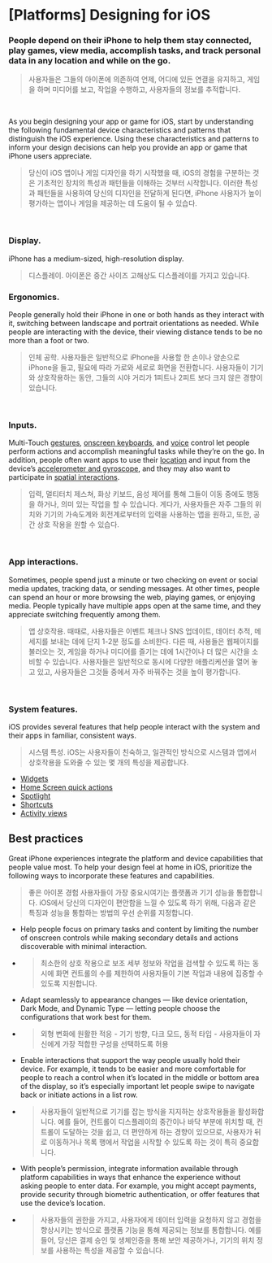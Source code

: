 # **[Platforms] Designing for iOS**

### **People depend on their iPhone to help them stay connected, play games, view media, accomplish tasks, and track personal data in any location and while on the go.**

> 사용자들은 그들의 아이폰에 의존하여 언제, 어디에 있든 연결을 유지하고, 게임을 하며 미디어를 보고, 작업을 수행하고, 사용자들의 정보를 추적합니다.
>
<br/>

As you begin designing your app or game for iOS, start by understanding the following fundamental device characteristics and patterns that distinguish the iOS experience. Using these characteristics and patterns to inform your design decisions can help you provide an app or game that iPhone users appreciate.

> 당신이 iOS 앱이나 게임 디자인을 하기 시작했을 때, iOS의 경험을 구분하는 것은 기초적인 장치의 특성과 패턴들을 이해하는 것부터 시작합니다. 이러한 특성과 패턴들을 사용하여 당신의 디자인을 전달하게 된다면, iPhone 사용자가 높이 평가하는 앱이나 게임을 제공하는 데 도움이 될 수 있습다.
>

<br/>

### **Display.**

iPhone has a medium-sized, high-resolution display.

> 디스플레이. 아이폰은 중간 사이즈 고해상도 디스플레이를 가지고 있습니다.
>

### **Ergonomics.**

People generally hold their iPhone in one or both hands as they interact with it, switching between landscape and portrait orientations as needed. While people are interacting with the device, their viewing distance tends to be no more than a foot or two.

> 인체 공학. 사용자들은 일반적으로 iPhone을 사용할 한 손이나 양손으로 iPhone을 들고, 필요에 따라 가로와 세로로 화면을 전환합니다. 사용자들이 기기와 상호작용하는 동안, 그들의 시야 거리가 1피트나 2피트 보다 크지 않은 경향이 있습니다.
>

<br/>

### **Inputs.**

Multi-Touch [gestures](../inputs/touchscreen-gestures.md),
[onscreen keyboards](../components/selection-and-input/onscreen-keyboards.md), and [voice](../technologies/siri/introduction.md) control let people perform actions and accomplish meaningful tasks while they’re on the go. In addition, people often want apps to use their [location](../patterns/accessing-private-data.md) and input from the device’s [accelerometer and gyroscope](../inputs/gyro-and-accelerometer.md), and they may also want to participate in [spatial interactions](../inputs/spatial-interactions.md).

> 입력, 멀티터치 제스쳐, 화상 키보드, 음성 제어를 통해 그들이 이동 중에도 행동을 하거나, 의미 있는 작업을 할 수 있습니다. 게다가, 사용자들은 자주 그들의 위치와 기기의 가속도계와 회전계로부터의 입력을 사용하는 앱을 원하고, 또한, 공간 상호 작용을 원할 수 있습다.
>

<br/>

### **App interactions.**

Sometimes, people spend just a minute or two checking on event or social media updates, tracking data, or sending messages. At other times, people can spend an hour or more browsing the web, playing games, or enjoying media. People typically have multiple apps open at the same time, and they appreciate switching frequently among them.

> 앱 상호작용. 때때로, 사용자들은 이벤트 체크나 SNS 업데이트, 데이터 추적, 메세지를 보내는 데에 단지 1-2분 정도를 소비한다. 다른 때, 사용들은 웹페이지를 불러오는 것, 게임을 하거나 미디어를 즐기는 데에 1시간이나 더 많은 시간을 소비할 수 있습니다. 사용자들은 일반적으로 동시에 다양한 애플리케션을 열어 놓고 있고, 사용자들은 그것들 중에서 자주 바꿔주는 것을 높이 평가합니다.
>

<br/>

### **System features.**

iOS provides several features that help people interact with the system and their apps in familiar, consistent ways.

> 시스템 특성. iOS는 사용자들이 친숙하고, 일관적인 방식으로 시스템과 앱에서 상호작용을 도와줄 수 있는 몇 개의 특성을 제공합니다.
>
- [Widgets](../components/system-experiences/widgets.md)
- [Home Screen quick actions](../components/system-experiences/home-screen-quick-actions.md)
- [Spotlight](../patterns/searching.md)
- [Shortcuts](../technologies/siri/shortcuts-and-suggestions.md)
- [Activity views](../components/menus-and-actions/activity-views.md)


## **Best practices**

Great iPhone experiences integrate the platform and device capabilities that people value most. To help your design feel at home in iOS, prioritize the following ways to incorporate these features and capabilities.

> 좋은 아이폰 경험 사용자들이 가장 중요시여기는 플랫폼과 기기 성능을 통합합니다. iOS에서 당신의 디자인이 편안함을 느낄 수 있도록 하기 위해, 다음과 같은 특징과 성능을 통합하는 방법의 우선 순위를 지정합니다.
>
- Help people focus on primary tasks and content by limiting the number of onscreen controls while making secondary details and actions discoverable with minimal interaction.
- <blockquote>최소한의 상호 작용으로 보조 세부 정보와 작업을 검색할 수 있도록 하는 동시에 화면 컨트롤의 수를 제한하여 사용자들이 기본 작업과 내용에 집중할 수 있도록 지원합니다.</blockquote>
- Adapt seamlessly to appearance changes — like device orientation, Dark Mode, and Dynamic Type — letting people choose the configurations that work best for them.
- <blockquote>외형 변화에 원활한 적응 - 기기 방향, 다크 모드, 동적 타입 - 사용자들이 자신에게 가장 적합한 구성을 선택하도록 허용</blockquote>
- Enable interactions that support the way people usually hold their device. For example, it tends to be easier and more comfortable for people to reach a control when it’s located in the middle or bottom area of the display, so it’s especially important let people swipe to navigate back or initiate actions in a list row.
- <blockquote>사용자들이 일반적으로 기기를 잡는 방식을 지지하는 상호작용들을 활성화합니다. 예를 들어, 컨트롤이 디스플레이의 중간이나 바닥 부분에 위치할 때, 컨트롤이 도달하는 것을 쉽고, 더 편안하게 하는 경향이 있으므로, 사용자가 뒤로 이동하거나 목록 행에서 작업을 시작할 수 있도록 하는 것이 특히 중요합니다.</blockquote>
- With people’s permission, integrate information available through platform capabilities in ways that enhance the experience without asking people to enter data. For example, you might accept payments, provide security through biometric authentication, or offer features that use the device’s location.
- <blockquote>사용자들의 권한을 가지고, 사용자에게 데이터 입력을 요청하지 않고 경험을 향상시키는 방식으로 플랫폼 기능을 통해 제공되는 정보를 통합합니다. 예를 들어, 당신은 결제 승인 및 생체인증을 통해 보안 제공하거나, 기기의 위치 정보를 사용하는 특성을 제공할 수 있습니다.</blockquote>